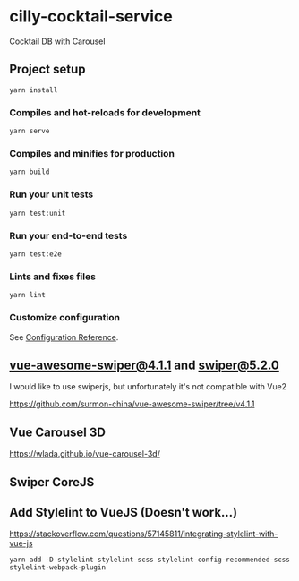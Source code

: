 # cilly-cocktail-service
Cocktail DB with Carousel

## Project setup
```
yarn install
```

### Compiles and hot-reloads for development
```
yarn serve
```

### Compiles and minifies for production
```
yarn build
```

### Run your unit tests
```
yarn test:unit
```

### Run your end-to-end tests
```
yarn test:e2e
```

### Lints and fixes files
```
yarn lint
```

### Customize configuration
See [Configuration Reference](https://cli.vuejs.org/config/).

## vue-awesome-swiper@4.1.1 and swiper@5.2.0
I would like to use swiperjs, but unfortunately it's not compatible with Vue2

https://github.com/surmon-china/vue-awesome-swiper/tree/v4.1.1

## Vue Carousel 3D
https://wlada.github.io/vue-carousel-3d/

## Swiper CoreJS

## Add Stylelint to VueJS (Doesn't work...)
https://stackoverflow.com/questions/57145811/integrating-stylelint-with-vue-js

`yarn add -D stylelint stylelint-scss stylelint-config-recommended-scss stylelint-webpack-plugin`
